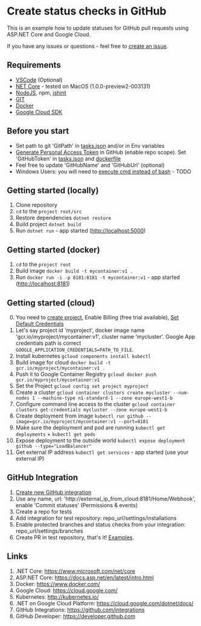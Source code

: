 # Create status checks in GitHub

This is an example how to update statuses for GitHub pull requests using ASP.NET Core and Google Cloud.

If you have any issues or questions - feel free to [create an issue](https://github.com/xferra/netcore-jshint/issues).

## Requirements
- [VSCode](https://code.visualstudio.com) (Optional)
- [NET Core](https://www.microsoft.com/net/core) - tested on MacOS (1.0.0-preview2-003131) 
- [NodeJS](https://nodejs.org/en/download/), npm, [jshint](https://www.npmjs.com/package/jshint)
- [GIT](https://git-scm.com)
- [Docker](https://www.docker.com/)
- [Google Cloud SDK](https://cloud.google.com/sdk/)

## Before you start
- Set path to git 'GitPath' in [tasks.json](https://github.com/xferra/netcore-jshint/blob/master/.vscode/launch.json#L30) and/or in Env variables
- [Generate Personal Access Token](https://github.com/settings/tokens) in GitHub (enable repo scope). Set 'GitHubToken' in [tasks.json](https://github.com/xferra/netcore-jshint/blob/master/.vscode/launch.json#L32) and [dockerfile](https://github.com/xferra/netcore-jshint/blob/master/Dockerfile#L29)
- Feel free to update 'GitHubName' and 'GitHubUrl' (optional)
- Windows Users: you will need to [execute cmd instead of bash](https://github.com/xferra/netcore-jshint/blob/master/src/Utils/Helper.cs#L61) - TODO

## Getting started (locally)
1. Clone repository
2. `cd` to the `project root/src`
3. Restore dependencies `dotnet restore`
4. Build project `dotnet build`
5. Run `dotnet run` - app started ([http://localhost:5000](http://localhost:5000))

## Getting started (docker)
1. `cd` to the `project root`
2. Build image `docker build -t mycontainer:v1 .`
3. Run `docker run -i -p 8181:8181 -t mycontainer:v1` - app started ([http://localhost:8181](http://localhost:8181))

## Getting started (cloud)
0. You need to [create project](https://cloud.google.com/resource-manager/docs/creating-managing-projects), Enable Billing (free trial available), [Set Default Credentials](https://developers.google.com/identity/protocols/application-default-credentials)
1. Let's say project id 'myproject', docker image name 'gcr.io/myproject/mycontainer:v1', cluster name 'mycluster'. Google App credentials path is correct `GOOGLE_APPLICATION_CREDENTIALS=PATH_TO_FILE`. 
2. Install kubernetes `gcloud components install kubectl`
3. Build image for cloud `docker build -t gcr.io/myproject/mycontainer:v1 .`
4. Push it to Google Container Registry `gcloud docker push gcr.io/myproject/mycontainer:v1`
5. Set the Project `gcloud config set project myproject`
6. Create a cluster `gcloud container clusters create mycluster --num-nodes 1 --machine-type n1-standard-1 --zone europe-west1-b`
7. Configure command line access to the cluster `gcloud container clusters get-credentials mycluster --zone europe-west1-b`
8. Create deployment from image `kubectl run github --image=gcr.io/myproject/mycontainer:v1 --port=8181`
9. Make sure the deployment and pod are running `kubectl get deployments` + `kubectl get pods`
10. Expose deployment to the outside world `kubectl expose deployment github --type="LoadBalancer"`
11. Get external IP address `kubectl get services` - app started (use your external IP)

## GitHub Integration
1. [Create new GitHub integration](https://github.com/settings/integrations)
2. Use any name, url: 'http://external_ip_from_cloud:8181/Home/Webhook', enable 'Commit statuses' (Permissions & events)
3. Create a repo for tests
4. Add integration for test repository: repo_url/settings/installations
5. Enable protected branches and status checks from your integration: repo_url/settings/branches
6. Create PR in test repository, that's it! [Examples](https://github.com/xferra/xferra-Test-PR/pulls).

## Links
1. .NET Core: https://www.microsoft.com/net/core
2. ASP.NET Core: https://docs.asp.net/en/latest/intro.html
3. Docker: https://www.docker.com/
4. Google Cloud: https://cloud.google.com/
5. Kubernetes: http://kubernetes.io/
6. .NET on Google Cloud Platform: https://cloud.google.com/dotnet/docs/
7. GitHub Integrations: https://github.com/integrations
8. GitHub Developer: https://developer.github.com